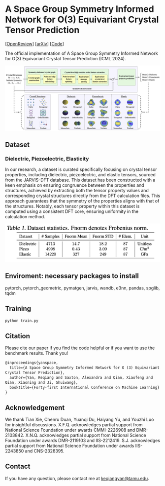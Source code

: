 # A Space Group Symmetry Informed Network for O(3) Equivariant Crystal Tensor Prediction


[[OpenReview](https://openreview.net/forum?id=BOFjRnJ9mX)] [[arXiv](https://arxiv.org/abs/2406.12888)] [[Code](https://github.com/divelab/AIRS)]

The official implementation of A Space Group Symmetry Informed Network for O(3) Equivariant Crystal Tensor Prediction (ICML 2024).

![cover](figures/GMTnet.png)

## Dataset

### Dielectric, Piezoelectric, Elasticity

In our research, a dataset is curated specifically focusing on crystal tensor properties, including dielectric, piezoelectric, and elastic tensors, sourced from the JARVIS-DFT database. This dataset has been constructed with a keen emphasis on ensuring congruence between the properties and structures, achieved by extracting both the tensor property values and corresponding crystal structures directly from the DFT calculation files. This approach guarantees that the symmetry of the properties aligns with that of the structures. Notably, each tensor property within this dataset is computed using a consistent DFT core, ensuring uniformity in the calculation method.

![cover](figures/dataset_sta.png)

## Enviroment: necessary packages to install
pytorch, pytorch_geometric, pymatgen, jarvis, wandb, e3nn, pandas, spglib, tqdm

## Training

```bash
python train.py 
```

## Citation
Please cite our paper if you find the code helpful or if you want to use the benchmark results. Thank you!
```
@inproceedings{yanspace,
  title={A Space Group Symmetry Informed Network for O (3) Equivariant Crystal Tensor Prediction},
  author={Yan, Keqiang and Saxton, Alexandra and Qian, Xiaofeng and Qian, Xiaoning and Ji, Shuiwang},
  booktitle={Forty-first International Conference on Machine Learning}
}
```

## Acknowledgement

We thank Tian Xie, Chenru Duan, Yuanqi Du, Haiyang Yu, and Youzhi Luo for insightful discussions. X.F.Q. acknowledges partial support from National Science Foundation under awards CMMI-2226908 and DMR-2103842. X.N.Q. acknowledges partial support from National Science Foundation under awards DMR-2119103 and IIS-2212419.
S.J. acknowledges partial support from National Science Foundation under awards IIS-2243850 and CNS-2328395.

## Contact

If you have any question, please contact me at keqiangyan@tamu.edu.
